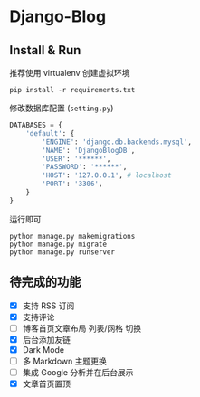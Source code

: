 # Django-Blog

## Install & Run

推荐使用 virtualenv 创建虚拟环境

```
pip install -r requirements.txt
```

修改数据库配置 (`setting.py`)

```python
DATABASES = {
    'default': {
        'ENGINE': 'django.db.backends.mysql',
        'NAME': 'DjangoBlogDB',
        'USER': '******',
        'PASSWORD': '******',
        'HOST': '127.0.0.1', # localhost
        'PORT': '3306',
    }
}
```

运行即可

```
python manage.py makemigrations
python manage.py migrate
python manage.py runserver
```

## 待完成的功能

- [x] 支持 RSS 订阅
- [x] 支持评论
- [ ] 博客首页文章布局 列表/网格 切换
- [x] 后台添加友链
- [x] Dark Mode
- [ ] 多 Markdown 主题更换
- [ ] 集成 Google 分析并在后台展示
- [x] 文章首页置顶